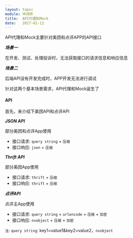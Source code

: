 ```yaml
---
layout: topic
module: 中间件
title:  API代理和Mock
date:   2017-01-12
---
```


API代理和Mock主要针对美团和点评APP的API接口

***场景一***

在开发、测试、处理投诉时，无法获取接口的请求信息和响应信息

***场景二***

后端API没有开发完成时，APP开发无法进行调试

针对这两个基本场景需求，API代理和Mock诞生了

#### API

首先，来介绍下美团API和点评API

***JSON API***

部分美团和点评App使用

* 接口请求: `query string` + `压缩`
* 接口响应: `json` + `压缩`

***Thrift API***

部分美团App使用

* 接口请求: `thrift` + `压缩`
* 接口响应: `thrift` + `压缩`

***点评API***

点评主App使用

* 接口请求: `query string` + `urlencode` + `压缩` + `加密`
* 接口响应: `nvobject` + `压缩` + `加密`

`注`: `query string`: key1=value1&key2=value2，`nvobject`
